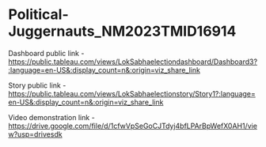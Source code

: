 # Political-Juggernauts_NM2023TMID16914


Dashboard public link - https://public.tableau.com/views/LokSabhaelectiondashboard/Dashboard3?:language=en-US&:display_count=n&:origin=viz_share_link

Story public link - https://public.tableau.com/views/LokSabhaelectionstory/Story1?:language=en-US&:display_count=n&:origin=viz_share_link

Video demonstration link - https://drive.google.com/file/d/1cfwVpSeGoCJTdyj4bfLPArBpWefX0AH1/view?usp=drivesdk
